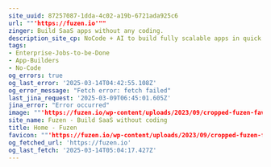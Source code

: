```yaml
---
site_uuid: 87257087-1dda-4c02-a19b-6721ada925c6
url: ""'https://fuzen.io'""
zinger: Build SaaS apps without any coding.
description_site_cp: NoCode + AI to build fully scalable apps in quick time and low cost.
tags:
- Enterprise-Jobs-to-be-Done
- App-Builders
- No-Code
og_errors: true
og_last_error: '2025-03-14T04:42:55.108Z'
og_error_message: "Fetch error: fetch failed"
last_jina_request: '2025-03-09T06:45:01.605Z'
jina_error: "Error occurred"
image: ""'https://fuzen.io/wp-content/uploads/2023/09/cropped-fuzen-favicon-180x180.png'""
site_name: Fuzen - Build SaaS without coding
title: Home - Fuzen
favicon: ""'https://fuzen.io/wp-content/uploads/2023/09/cropped-fuzen-favicon-192x192.png'""
og_fetched_url: 'https://fuzen.io'
og_last_fetch: '2025-03-14T05:04:17.427Z'
---
```


